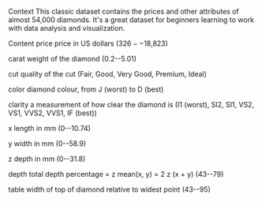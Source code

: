 Context
This classic dataset contains the prices and other attributes of almost 54,000 diamonds. It's a great dataset for beginners learning to work with data analysis and visualization.

Content
price price in US dollars ($326--$18,823)

carat weight of the diamond (0.2--5.01)

cut quality of the cut (Fair, Good, Very Good, Premium, Ideal)

color diamond colour, from J (worst) to D (best)

clarity a measurement of how clear the diamond is (I1 (worst), SI2, SI1, VS2, VS1, VVS2, VVS1, IF (best))

x length in mm (0--10.74)

y width in mm (0--58.9)

z depth in mm (0--31.8)

depth total depth percentage = z  mean(x, y) = 2  z  (x + y) (43--79)

table width of top of diamond relative to widest point (43--95)

